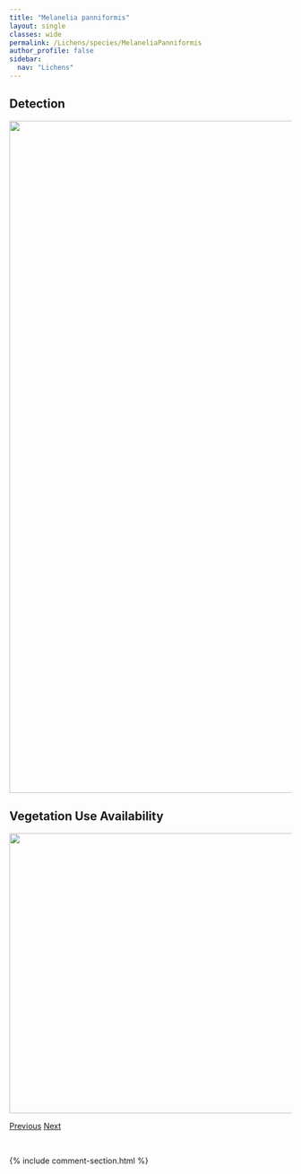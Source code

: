 ```yaml
---
title: "Melanelia panniformis"
layout: single
classes: wide
permalink: /Lichens/species/MelaneliaPanniformis
author_profile: false
sidebar:
  nav: "Lichens"
---
```


<h2>Detection</h2>

<a href="https://drive.google.com/uc?export=view&id=1L98ptdv5YOb_38jAcQhKoDHCL_8Odwqg">
<img src="https://drive.google.com/uc?export=view&id=1L98ptdv5YOb_38jAcQhKoDHCL_8Odwqg" height = "1200" width = "800">
</a>


<h2>Vegetation Use Availability</h2>

<a href="https://drive.google.com/uc?export=view&id=1FChdGLSXkS-8u5r-0rxiuNgUk0jZObGG">
<img src="https://drive.google.com/uc?export=view&id=1FChdGLSXkS-8u5r-0rxiuNgUk0jZObGG" height = "500" width = "1000">
</a>


<a href="/DevelopmentWebsite/Lichens/species/MelaneliaHepatizon" class="pagination--pager" title="Melanelia hepatizon">Previous</a> <a href="/DevelopmentWebsite/Lichens/species/MelaneliaSorediata" class="pagination--pager" title="Melanelia sorediata">Next</a>

<p>&nbsp;</p>

{% include comment-section.html %}
